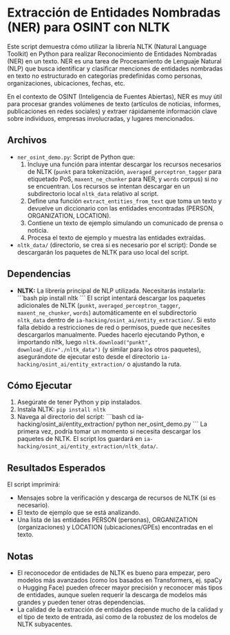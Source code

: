 # Extracción de Entidades Nombradas (NER) para OSINT con NLTK

Este script demuestra cómo utilizar la librería NLTK (Natural Language Toolkit) en Python para realizar Reconocimiento de Entidades Nombradas (NER) en un texto. NER es una tarea de Procesamiento de Lenguaje Natural (NLP) que busca identificar y clasificar menciones de entidades nombradas en texto no estructurado en categorías predefinidas como personas, organizaciones, ubicaciones, fechas, etc.

En el contexto de OSINT (Inteligencia de Fuentes Abiertas), NER es muy útil para procesar grandes volúmenes de texto (artículos de noticias, informes, publicaciones en redes sociales) y extraer rápidamente información clave sobre individuos, empresas involucradas, y lugares mencionados.

## Archivos

*   `ner_osint_demo.py`: Script de Python que:
    1.  Incluye una función para intentar descargar los recursos necesarios de NLTK (`punkt` para tokenización, `averaged_perceptron_tagger` para etiquetado PoS, `maxent_ne_chunker` para NER, y `words` corpus) si no se encuentran. Los recursos se intentan descargar en un subdirectorio local `nltk_data` relativo al script.
    2.  Define una función `extract_entities_from_text` que toma un texto y devuelve un diccionario con las entidades encontradas (PERSON, ORGANIZATION, LOCATION).
    3.  Contiene un texto de ejemplo simulando un comunicado de prensa o noticia.
    4.  Procesa el texto de ejemplo y muestra las entidades extraídas.
*   `nltk_data/` (directorio, se crea si es necesario por el script): Donde se descargarán los paquetes de NLTK para uso local del script.

## Dependencias

*   **NLTK:** La librería principal de NLP utilizada. Necesitarás instalarla:
    \`\`\`bash
    pip install nltk
    \`\`\`
    El script intentará descargar los paquetes adicionales de NLTK (`punkt`, `averaged_perceptron_tagger`, `maxent_ne_chunker`, `words`) automáticamente en el subdirectorio `nltk_data` dentro de `ia-hacking/osint_ai/entity_extraction/`. Si esto falla debido a restricciones de red o permisos, puede que necesites descargarlos manualmente. Puedes hacerlo ejecutando Python, e importando nltk, luego `nltk.download("punkt", download_dir="./nltk_data")` (y similar para los otros paquetes), asegurándote de ejecutar esto desde el directorio `ia-hacking/osint_ai/entity_extraction/` o ajustando la ruta.

## Cómo Ejecutar

1.  Asegúrate de tener Python y pip instalados.
2.  Instala NLTK: `pip install nltk`
3.  Navega al directorio del script:
    \`\`\`bash
    cd ia-hacking/osint_ai/entity_extraction/
    python ner_osint_demo.py
    \`\`\`
    La primera vez, podría tomar un momento si necesita descargar los paquetes de NLTK. El script los guardará en `ia-hacking/osint_ai/entity_extraction/nltk_data/`.

## Resultados Esperados

El script imprimirá:
*   Mensajes sobre la verificación y descarga de recursos de NLTK (si es necesario).
*   El texto de ejemplo que se está analizando.
*   Una lista de las entidades PERSON (personas), ORGANIZATION (organizaciones) y LOCATION (ubicaciones/GPEs) encontradas en el texto.

## Notas

*   El reconocedor de entidades de NLTK es bueno para empezar, pero modelos más avanzados (como los basados en Transformers, ej. spaCy o Hugging Face) pueden ofrecer mayor precisión y reconocer más tipos de entidades, aunque suelen requerir la descarga de modelos más grandes y pueden tener otras dependencias.
*   La calidad de la extracción de entidades depende mucho de la calidad y el tipo de texto de entrada, así como de la robustez de los modelos de NLTK subyacentes.

